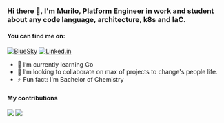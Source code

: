 ### Hi there 👋, I'm Murilo, Platform Engineer in work and student about any code language, architecture, k8s and IaC.

#### You can find me on:
[![BlueSky][bluesky-icon]][bluesky-link]
[![Linked.in][linkedin-icon]][linkedin-link]

<!-- Icons -->
[bluesky-icon]: https://img.shields.io/twitter/url?label=omurilo.dev&logo=bluesky&style=social&url=https%3A%2F%2Fbsky.app%2Fprpfile%2Fomurilo.dev (Bluesky icon)
[linkedin-icon]: https://img.shields.io/twitter/url?label=Murilo%20Henrique&logo=linkedin&style=social&url=https%3A%2F%2Flinedin.com%2Fin%2Fomurilo (Linkedin icon)

<!-- Social media accounts -->
[bluesky-link]: https://bksy.app/profile/omurilo.dev
[linkedin-link]: https://linkedin.com/in/omurilo

- 🌱 I’m currently learning Go
- 👯 I’m looking to collaborate on max of projects to change's people life.
- ⚡ Fun fact: I'm Bachelor of Chemistry

#### My contributions
<a href="https://github.com/omurilo/github-readme-stats">
  <img align="left" src="https://github-readme-stats.vercel.app/api?username=omurilo&count_private=true&show_icons=true&theme=dracula" />
</a>
<a href="https://github.com/omurilo/github-readme-stats">
  <img align="left" src="https://github-readme-stats.vercel.app/api/top-langs/?username=omurilo&theme=dracula" />
</a>

<!--
**omurilo/omurilo** is a ✨ _special_ ✨ repository because its `README.md` (this file) appears on your GitHub profile.

Here are some ideas to get you started:

- 🔭 I’m currently working on ...
- 🌱 I’m currently learning ...
- 👯 I’m looking to collaborate on ...
- 🤔 I’m looking for help with ...
- 💬 Ask me about ...
- 📫 How to reach me: ...
- 😄 Pronouns: ...
- ⚡ Fun fact: ...
-->
